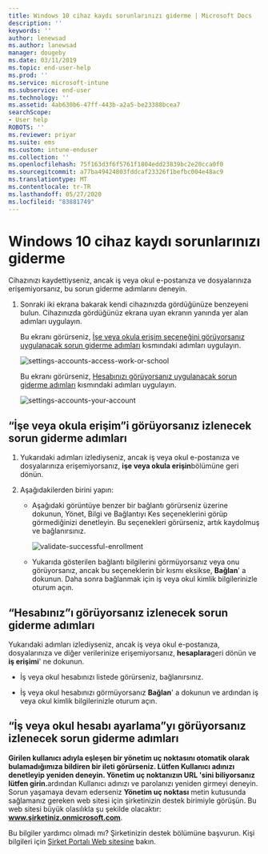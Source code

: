 ```yaml
---
title: Windows 10 cihaz kaydı sorunlarınızı giderme | Microsoft Docs
description: ''
keywords: ''
author: lenewsad
ms.author: lanewsad
manager: dougeby
ms.date: 03/11/2019
ms.topic: end-user-help
ms.prod: ''
ms.service: microsoft-intune
ms.subservice: end-user
ms.technology: ''
ms.assetid: 4ab630b6-47ff-443b-a2a5-be23388bcea7
searchScope:
- User help
ROBOTS: ''
ms.reviewer: priyar
ms.suite: ems
ms.custom: intune-enduser
ms.collection: ''
ms.openlocfilehash: 75f163d3f6f5761f1804edd23839bc2e20cca0f0
ms.sourcegitcommit: a77ba49424803fddcaf23326f1befbc004e48ac9
ms.translationtype: MT
ms.contentlocale: tr-TR
ms.lasthandoff: 05/27/2020
ms.locfileid: "83881749"
---
```

# <a name="troubleshoot-your-windows-10-device-enrollment"></a>Windows 10 cihaz kaydı sorunlarınızı giderme
Cihazınızı kaydettiyseniz, ancak iş veya okul e-postanıza ve dosyalarınıza erişemiyorsanız, bu sorun giderme adımlarını deneyin.  

1. Sonraki iki ekrana bakarak kendi cihazınızda gördüğünüze benzeyeni bulun. Cihazınızda gördüğünüz ekrana uyan ekranın yanında yer alan adımları uygulayın.

    Bu ekranı görürseniz, [İşe veya okula erişim seçeneğini görüyorsanız uygulanacak sorun giderme adımları](#troubleshooting-steps-to-follow-if-you-see-access-work-or-school) kısmındaki adımları uygulayın.

    ![settings-accounts-access-work-or-school](./media/w10-enroll-rs1-connect-to-work-or-school.png)

    Bu ekranı görürseniz, [Hesabınızı görüyorsanız uygulanacak sorun giderme adımları](#troubleshooting-steps-to-follow-if-you-see-your-account) kısmındaki adımları uygulayın.

    ![settings-accounts-your-account](./media/W10-enroll-2-accounts-your-account.png)

## <a name="troubleshooting-steps-to-follow-if-you-see-access-work-or-school"></a>“İşe veya okula erişim”i görüyorsanız izlenecek sorun giderme adımları

1. Yukarıdaki adımları izlediyseniz, ancak iş veya okul e-postanıza ve dosyalarınıza erişemiyorsanız, **işe veya okula erişin**bölümüne geri dönün.

2. Aşağıdakilerden birini yapın:

   - Aşağıdaki görüntüye benzer bir bağlantı görürseniz üzerine dokunun, Yönet, Bilgi ve Bağlantıyı Kes seçeneklerini görüp görmediğinizi denetleyin. Bu seçenekleri görürseniz, artık kaydolmuş ve bağlanırsınız.

     ![validate-successful-enrollment](./media/w10-enroll-rs1-validate-successful-enrollment.png)

   - Yukarıda gösterilen bağlantı bilgilerini görmüyorsanız veya onu görüyorsanız, ancak bu seçeneklerin bir kısmı eksikse, **Bağlan**' a dokunun. Daha sonra bağlanmak için iş veya okul kimlik bilgilerinizle oturum açın.  

## <a name="troubleshooting-steps-to-follow-if-you-see-your-account"></a>“Hesabınız”ı görüyorsanız izlenecek sorun giderme adımları

Yukarıdaki adımları izlediyseniz, ancak iş veya okul e-postanıza, dosyalarınıza ve diğer verilerinize erişemiyorsanız, **hesaplara**geri dönün ve **iş erişimi**' ne dokunun.

- İş veya okul hesabınızı listede görürseniz, bağlanırsınız.  

- İş veya okul hesabınızı görmüyorsanız **Bağlan**' a dokunun ve ardından iş veya okul kimlik bilgilerinizle oturum açın.

## <a name="troubleshooting-steps-to-follow-if-you-see-set-up-a-work-or-school-account"></a>“İş veya okul hesabı ayarlama”yı görüyorsanız izlenecek sorun giderme adımları

<strong>Girilen kullanıcı adıyla eşleşen bir yönetim uç noktasını otomatik olarak bulamadığımıza bildiren bir ileti görürseniz. Lütfen Kullanıcı adınızı denetleyip yeniden deneyin. Yönetim uç noktanızın URL 'sini biliyorsanız lütfen girin.</strong>ardından Kullanıcı adınızı ve parolanızı yeniden girmeyi deneyin. Sorun yaşamaya devam ederseniz <strong>Yönetim uç noktası</strong> metin kutusunda sağlamanız gereken web sitesi için şirketinizin destek birimiyle görüşün. Bu web sitesi büyük olasılıkla şu şekilde olacaktır: <strong>www.şirketiniz.onmicrosoft.com</strong>.

Bu bilgiler yardımcı olmadı mı? Şirketinizin destek bölümüne başvurun. Kişi bilgileri için [Şirket Portalı Web sitesine](https://go.microsoft.com/fwlink/?linkid=2010980) bakın.
